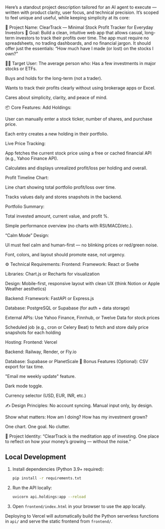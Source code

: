 Here’s a standout project description tailored for an AI agent to execute — written with product clarity, user focus, and technical precision. It’s scoped to feel unique and useful, while keeping simplicity at its core:

🔧 Project Name: ClearTrack — Minimal Stock Profit Tracker for Everyday Investors
🎯 Goal:
Build a clean, intuitive web app that allows casual, long-term investors to track their profits over time. The app must require no spreadsheets, no trading dashboards, and no financial jargon. It should offer just the essentials: “How much have I made (or lost) on the stocks I own?”

🧑‍💼 Target User:
The average person who:
Has a few investments in major stocks or ETFs.

Buys and holds for the long-term (not a trader).

Wants to track their profits clearly without using brokerage apps or Excel.

Cares about simplicity, clarity, and peace of mind.

📦 Core Features:
Add Holdings:

User can manually enter a stock ticker, number of shares, and purchase price.

Each entry creates a new holding in their portfolio.

Live Price Tracking:

App fetches the current stock price using a free or cached financial API (e.g., Yahoo Finance API).

Calculates and displays unrealized profit/loss per holding and overall.

Profit Timeline Chart:

Line chart showing total portfolio profit/loss over time.

Tracks values daily and stores snapshots in the backend.

Portfolio Summary:

Total invested amount, current value, and profit %.

Simple performance overview (no charts with RSI/MACD/etc.).

“Calm Mode” Design:

UI must feel calm and human-first — no blinking prices or red/green noise.

Font, colors, and layout should promote ease, not urgency.

⚙️ Technical Requirements:
Frontend:
Framework: React or Svelte

Libraries: Chart.js or Recharts for visualization

Design: Mobile-first, responsive layout with clean UX (think Notion or Apple Weather aesthetics)

Backend:
Framework: FastAPI or Express.js

Database: PostgreSQL or Supabase (for auth + data storage)

External APIs: Use Yahoo Finance, Finnhub, or Twelve Data for stock prices

Scheduled job (e.g., cron or Celery Beat) to fetch and store daily price snapshots for each holding

Hosting:
Frontend: Vercel

Backend: Railway, Render, or Fly.io

Database: Supabase or PlanetScale
🔐 Bonus Features (Optional):
CSV export for tax time.

"Email me weekly update" feature.

Dark mode toggle.

Currency selector (USD, EUR, INR, etc.)

✍️ Design Principles:
No account syncing. Manual input only, by design.

Show what matters: How am I doing? How has my investment grown?

One chart. One goal. No clutter.

🪪 Project Identity:
“ClearTrack is the meditation app of investing. One place to reflect on how your money’s growing — without the noise.”
## Local Development

1. Install dependencies (Python 3.9+ required):
   ```bash
   pip install -r requirements.txt
   ```

2. Run the API locally:
   ```bash
   uvicorn api.holdings:app --reload
   ```

3. Open `frontend/index.html` in your browser to use the app locally.

Deploying to Vercel will automatically build the Python serverless functions in `api/` and serve the static frontend from `frontend/`.
